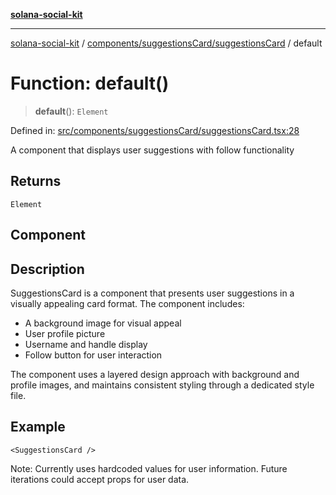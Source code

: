 [**solana-social-kit**](../../../../README.md)

***

[solana-social-kit](../../../../README.md) / [components/suggestionsCard/suggestionsCard](../README.md) / default

# Function: default()

> **default**(): `Element`

Defined in: [src/components/suggestionsCard/suggestionsCard.tsx:28](https://github.com/SendArcade/solana-social-starter/blob/03568260ca96ed63f77049843c721de1cb011893/src/components/suggestionsCard/suggestionsCard.tsx#L28)

A component that displays user suggestions with follow functionality

## Returns

`Element`

## Component

## Description

SuggestionsCard is a component that presents user suggestions in a visually
appealing card format. The component includes:
- A background image for visual appeal
- User profile picture
- Username and handle display
- Follow button for user interaction

The component uses a layered design approach with background and profile
images, and maintains consistent styling through a dedicated style file.

## Example

```tsx
<SuggestionsCard />
```

Note: Currently uses hardcoded values for user information.
Future iterations could accept props for user data.
